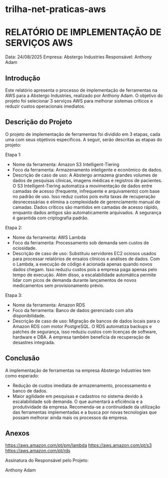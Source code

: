 # trilha-net-praticas-aws

# RELATÓRIO DE IMPLEMENTAÇÃO DE SERVIÇOS AWS

Data: 24/08/2025
Empresa: Abstergo Industries
Responsável: Anthony Adam

## Introdução
Este relatório apresenta o processo de implementação de ferramentas na AWS para a Abstergo Industries, realizado por Anthony Adam. O objetivo do projeto foi selecionar 3 serviços AWS para melhorar sistemas críticos e reduzir custos operacionais imediatos.

## Descrição do Projeto
O projeto de implementação de ferramentas foi dividido em 3 etapas, cada uma com seus objetivos especí­ficos. A seguir, serão descritas as etapas do projeto:

Etapa 1: 
- Nome da ferramenta: Amazon S3 Intelligent-Tiering
- Foco da ferramenta: Armazenamento inteligente e econômico de dados.
- Descrição de caso de uso:
A Abstergo armazena grandes volumes de dados de pesquisas clínicas, imagens médicas e registros de pacientes. O S3 Intelligent-Tiering automatiza a movimentação de dados entre camadas de acesso (frequente, infrequente e arquivamento) com base no padrão de uso. Isso reduz custos pois evita taxas de recuperação desnecessárias e elimina a complexidade de gerenciamento manual de camadas. Dados críticos são mantidos em camadas de acesso rápido, enquanto dados antigos são automaticamente arquivados. A segurança é garantida com criptografia padrão.

Etapa 2: 
- Nome da ferramenta: AWS Lambda 
- Foco da ferramenta: Processamento sob demanda sem custos de ociosidade.
- Descrição de caso de uso:
Substituiu servidores EC2 ociosos usados para processar relatórios de ensaios clínicos e análises de dados. Com o Lambda, a execução de código é acionada apenas quando novos dados chegam. Isso reduziu custos pois a empresa paga apenas pelo tempo de execução. Além disso, a escalabilidade automática permite lidar com picos de demanda durante lançamentos de novos medicamentos sem provisionamento prévio.

Etapa 3:
- Nome da ferramenta: Amazon RDS
- Foco da ferramenta: Banco de dados gerenciado com alta disponibilidade.
- Descrição de caso de uso:
Migração de bancos de dados locais para o Amazon RDS com motor PostgreSQL. O RDS automatiza backups e patches de segurança, isso reduziu custos com licenças de software, hardware e DBA. A empresa também beneficia de recuperação de desastres integrada.


## Conclusão
A implementação de ferramentas na empresa Abstergo Industries tem como esperado:
- Redução de custos imediata de armazenamento, processamento e banco de dados.
- Maior agilidade em pesquisas e cadastros no sistema devido à escalabilidade sob demanda.
O que aumentará a eficiência e a produtividade da empresa. Recomenda-se a continuidade da utilização das ferramentas implementadas e a busca por novas tecnologias que possam melhorar ainda mais os processos da empresa.

## Anexos
https://aws.amazon.com/pt/pm/lambda
https://aws.amazon.com/pt/s3
https://aws.amazon.com/pt/rds


Assinatura do Responsável pelo Projeto:

Anthony Adam
